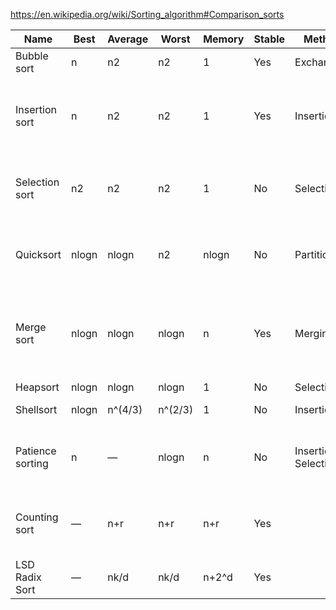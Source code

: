 https://en.wikipedia.org/wiki/Sorting_algorithm#Comparison_sorts

| Name             | Best  | Average | Worst   | Memory | Stable | Method                | Other notes                                                                 |
|------------------|-------|---------|---------|--------|--------|-----------------------|-----------------------------------------------------------------------------|
| Bubble sort      | n     | n2      | n2      | 1      | Yes    | Exchanging            | Tiny code size                                                              |
| Insertion sort   | n     | n2      | n2      | 1      | Yes    | Insertion             | O(n + d), in the worst case over sequences that have d inversions           |
| Selection sort   | n2    | n2      | n2      | 1      | No     | Selection             | Stable with O(n) extra space or when using linked lists                     |
| Quicksort        | nlogn | nlogn   | n2      | nlogn  | No     | Partitioning          | Quicksort is usually done in-place with O(logn) stack space                 |
| Merge sort       | nlogn | nlogn   | nlogn   | n      | Yes    | Merging               | Highly parallelizable (up to O(logn) using the Three Hungarians' Algorithm) |
| Heapsort         | nlogn | nlogn   | nlogn   | 1      | No     | Selection             |                                                                             |
| Shellsort        | nlogn | n^(4/3) | n^(2/3) | 1      | No     | Insertion             | Small code size                                                             |
| Patience sorting | n     | —       | nlogn   | n      | No     | Insertion & Selection | Finds all the longest increasing subsequences in O(nlog n)                  |
| Counting sort    | —     | n+r     | n+r     | n+r    | Yes    |                       | If r is O(n), then average time complexity is O(n)                          |
| LSD Radix Sort   | —     | nk/d    | nk/d    | n+2^d  | Yes    |                       | k/d recursion levels, 2d for count array                                    |